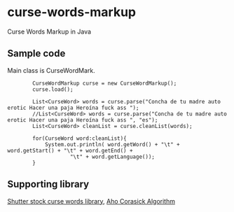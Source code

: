 # curse-words-markup
Curse Words Markup in Java


## Sample code
Main class is CurseWordMark. 

```
		CurseWordMarkup curse = new CurseWordMarkup();
		curse.load();
		
		List<CurseWord> words = curse.parse("Concha de tu madre auto erotic Hacer una paja Heroína fuck ass ");
		//List<CurseWord> words = curse.parse("Concha de tu madre auto erotic Hacer una paja Heroína fuck ass ", "es");
		List<CurseWord> cleanList = curse.cleanList(words);
		
		for(CurseWord word:cleanList){
			System.out.println( word.getWord() + "\t" + word.getStart() + "\t" + word.getEnd() + 
					"\t" + word.getLanguage());
		}
```
 

## Supporting library
[Shutter stock curse words library](https://github.com/shutterstock/List-of-Dirty-Naughty-Obscene-and-Otherwise-Bad-Words), 
[Aho Corasick Algorithm](https://github.com/robert-bor/aho-corasick)
